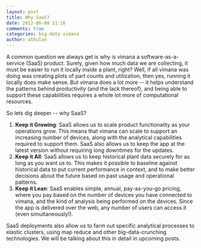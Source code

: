 ```yaml
---
layout: post
title: Why SaaS?
date: 2012-06-08 11:16
comments: true
categories: big-data vimana
author: athulan
---
```


A common question we always get is why is vimana a software-as-a-service (SaaS) product. Surely, given how much data we are collecting, it must be easier to run it locally inside a plant, right? Well, if all vimana was doing was creating plots of part counts and utilization, then yes, running it locally does make sense. But vimana does a lot more -- it helps understand the patterns behind productivity (and the lack thereof), and being able to support these capabilities requires a whole lot more of computational resources. 

So lets dig deeper -- why SaaS?

1. **Keep it Growing**: SaaS allows us to scale product functionality as your operations grow. This means that vimana can scale to support an increasing number of devices, along with the analytical capabilities required to support them. SaaS also allows us to keep the app at the latest version without requiring long downtimes for the updates. 
2. **Keep it All**: SaaS allows us to keep historical plant data securely for as long as you want us to. This makes it possible to baseline against historical data to put current performance in context, and to make better decisions about the future based on past usage and operational patterns. 
3. **Keep it Lean**: SaaS enables simple, annual, pay-as-you-go pricing, where you pay based on the number of devices you have connected to vimana, and the kind of analysis being performed on the devices. Since the app is delivered over the web, any number of users can access it (even simultaneously!). 

SaaS deployments also allow us to farm out specific analytical processes to elastic clusters, using map reduce and other big-data-crunching technologies. We will be talking about this in detail in upcoming posts.
